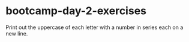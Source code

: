 # bootcamp-day-2-exercises

Print out the uppercase of each letter with a number in series each on a new line.
